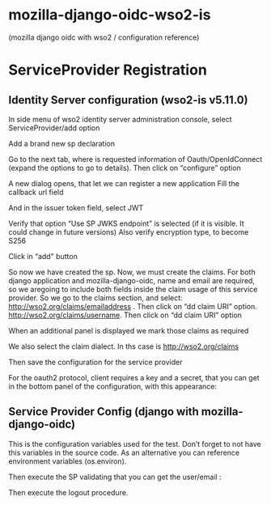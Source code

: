 # mozilla-django-oidc-wso2-is
(mozilla django oidc with wso2 / configuration reference)

# ServiceProvider Registration
## Identity Server configuration (wso2-is v5.11.0)
In side menu of wso2 identity server administration console, select ServiceProvider/add option

Add a brand new sp declaration



Go to the next tab, where is requested information of Oauth/OpenIdConnect (expand the options to go to details). Then click on “configure” option

A new dialog opens, that let we can register a new application
Fill the callback url field

And in the issuer token field, select JWT


Verify that option “Use SP JWKS endpoint” is selected (if it is visible. It could change in future versions)
Also verify encryption type, to become S256


Click in “add" button



So now we have created the sp. 
Now, we must create the claims.
For both django application and mozilla-django-oidc, name and email are required, so we aregoing to include both fields inside the claim usage of this service provider. 
So we go to the claims section, and select: 
http://wso2.org/claims/emailaddress . Then click on “dd claim URI” option. 
http://wso2.org/claims/username.  Then click on “dd claim URI” option

When an additional panel is displayed we mark those claims as required

We also select the claim dialect. In ths case is http://wso2.org/claims

Then save the configuration for the service provider


For the oauth2 protocol, client requires a key and a secret, that you can get in the bottom panel of the configuration, with this appearance: 


## Service Provider Config (django with mozilla-django-oidc)
This is the configuration variables used for the test. Don’t forget to not have this variables in the source code. As an alternative you can reference environment variables (os.environ).


Then execute the SP validating that you can get the user/email : 

Then execute the logout procedure.

